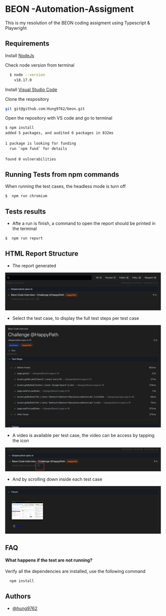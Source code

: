 # BEON -Automation-Assigment

This is my resolution of the BEON coding assigment using Typescript & Playwright

## Requirements

Install [NodeJs](https://nodejs.org/en)

Check node version from terminal

```bash
  $ node --version
    v18.17.0
```

Install [Visual Studio Code](https://code.visualstudio.com/)

Clone the respository

```sh
git git@github.com:Hung9762/beon.git
```

Open the repository with VS code and go to terminal

```sh
$ npm install
added 5 packages, and audited 6 packages in 832ms

1 package is looking for funding
  run `npm fund` for details

found 0 vulnerabilities
```

## Running Tests from npm commands

When running the test cases, the headless mode is turn off

```bash
$  npm run chromium
```

## Tests results

- Afte a run is finish, a command to open the report should be printed in the terminal

```bash
$  npm run report
```

## HTML Report Structure

- The report generated

![Report structure](imgs/uno.png)

- Select the test case, to display the full test steps per test case

![Folder-Structure](imgs/dos.png)

- A video is available per test case, the video can be access by tapping the icon

![Folder-Structure](imgs/tres.png)

- And by scrolling down inside each test case

![Folder-Structure](imgs/cuatro.png)

## FAQ

#### What happens if the test are not running?

Verify all the dependencies are installed, use the following command

```bash
  npm install
```

## Authors

- [@hung9762](https://github.com/Hung9762)

